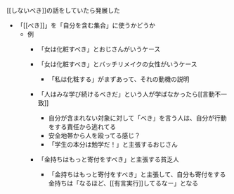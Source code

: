 
[[しないべき]]の話をしていたら発展した
- 「[[べき]]」を「自分を含む集合」に使うかどうか
    - 例
        - 「女は化粧すべき」とおじさんがいうケース
        - 「女は化粧すべき」とバッチリメイクの女性がいうケース
            - 「私は化粧する」がまずあって、それの動機の説明

        - 「人はみな学び続けるべきだ」という人が学ばなかったら[[言動不一致]]
            - 自分が含まれない対象に対して「べき」を言う人は、自分が行動をする責任から逃れてる
            - 安全地帯から人を殴ってる感じ？
            - 「学生の本分は勉学だ！」と主張するおじさん

        - 「金持ちはもっと寄付をすべき」と主張する貧乏人
            - 「金持ちはもっと寄付をすべき」と主張して、自分も寄付をする金持ちは「なるほど、[[有言実行]]してるなー」となる

